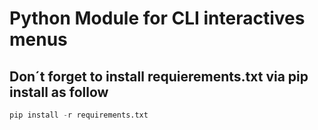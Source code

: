 # Python Module for CLI interactives menus

## Don´t forget to install requierements.txt via pip install as follow

```python
pip install -r requirements.txt
```